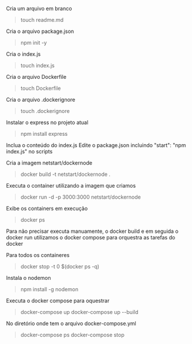
Cria um arquivo em branco
> touch readme.md

Cria o arquivo package.json
> npm init -y

Cria o index.js
> touch index.js

Cria o arquivo Dockerfile
> touch Dockerfile

Cria o arquivo .dockerignore
> touch .dockerignore

Instalar o express no projeto atual
> npm install express

Inclua o conteúdo do index.js
Edite o package.json incluindo "start": "npm index.js" no scripts

Cria a imagem netstart/dockernode
> docker build -t netstart/dockernode .

Executa o container utilizando a imagem que criamos
> docker run -d -p 3000:3000 netstart/dockernode

Exibe os containers em execução
> docker ps

Para não precisar executa manuamente, o docker build e em seguida o docker run utilizamos o docker compose para orquestra as tarefas do docker

Para todos os containeres
> docker stop -t 0 $(docker ps -q)

Instala o nodemon
> npm install -g nodemon

Executa o docker compose para oquestrar
> docker-compose up
> docker-compose up --build

No diretório onde tem o arquivo docker-compose.yml
> docker-compose ps
> docker-compose stop




